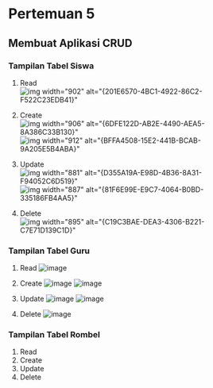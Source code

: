 # Pertemuan 5
## Membuat Aplikasi CRUD

### Tampilan Tabel Siswa
1. Read
   ![img width="902" alt="{201E6570-4BC1-4922-86C2-F522C23EDB41}"](https://github.com/user-attachments/assets/f94aea4f-8d6c-47eb-8e78-ec36b73cbe7e)
   
2. Create
   ![img width="906" alt="{6DFE122D-AB2E-4490-AEA5-8A386C33B130}"](https://github.com/user-attachments/assets/6e74b30a-9248-4cb2-87ce-d89932246df8)
   ![img width="912" alt="{BFFA4508-15E2-441B-BCAB-9A205E5B4ABA}"](https://github.com/user-attachments/assets/659d2cbc-bed9-45ce-af26-f14f6b8362e9)
   
3. Update
   ![img width="881" alt="{D355A19A-E98D-4B36-8A31-F94052C6D519}"](https://github.com/user-attachments/assets/adfc5dce-e9a0-4725-8431-19e24d0676b4)
   ![img width="887" alt="{81F6E99E-E9C7-4064-B0BD-335186FB4AA5}"](https://github.com/user-attachments/assets/bc0a8021-07e1-4720-825f-e120b7785bcb)

4. Delete
   ![img width="895" alt="{C19C3BAE-DEA3-4306-B221-C7E71D139C1D}"](https://github.com/user-attachments/assets/061c4550-b23b-4f36-98e0-c8989820d32c)

### Tampilan Tabel Guru
1. Read
   ![image](https://github.com/user-attachments/assets/b0967608-4917-4d81-b938-12d84f19ff16)

3. Create
   ![image](https://github.com/user-attachments/assets/806475a3-7531-47cc-910b-0039f610f236)
   ![image](https://github.com/user-attachments/assets/b2a54f87-5f99-4aa0-bc0b-0bfe69bcf588)

5. Update
   ![image](https://github.com/user-attachments/assets/addc46a7-dfd4-46b7-be44-5af50e5b9e82)
   ![image](https://github.com/user-attachments/assets/4e11d30a-11fa-4185-9e67-be67edea3e02)

7. Delete
   ![image](https://github.com/user-attachments/assets/5c5ff575-84d8-42f0-9dc2-96e6fd6fde7a)
   
### Tampilan Tabel Rombel
1. Read
2. Create
3. Update
4. Delete
